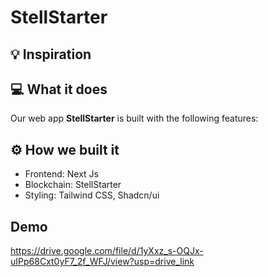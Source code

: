 # StellStarter

## 💡 Inspiration

## 💻 What it does

Our web app **StellStarter** is built with the following features:

## ⚙️ How we built it

- Frontend: Next Js
- Blockchain: StellStarter
- Styling: Tailwind CSS, Shadcn/ui

## Demo
https://drive.google.com/file/d/1yXxz_s-OQJx-uIPp68Cxt0yF7_2f_WFJ/view?usp=drive_link
